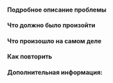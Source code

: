 <!-- 
1. ОТВЕТЫ ОСТАВЛЯТЬ ПОД СООТВЕТСТВУЮЩИЕ ЗАГОЛОВКИ
2. В ОДНОМ РЕПОРТЕ ДОЛЖНО БЫТЬ ОПИСАНИЕ ТОЛЬКО ОДНОЙ ПРОБЛЕМЫ
3. КОРРЕКТНОЕ НАЗВАНИЕ РЕПОРТА НЕ МЕНЕЕ ВАЖНО ЧЕМ ОПИСАНИЕ
-. Ниже описание каждого пункта.

1. Весь данный текст что уже написан до вас -
НЕ УДАЛЯТЬ И НЕ РЕДАКТИРОВАТЬ.
Если нечего написать в тот или иной пункт -
просто оставить пустым.

2. Не надо описывать пачку багов в одном репорте,
(!даже если там все описать можно парой слов!)
шанс что их исправят за раз, крайне мал.
А вот использовать на гите удобную функцию -
автозакрытия репорта при мерже пулл реквеста -
исправляющего данный репорт, будет невозможно.

3. Корректное и в меру подробное название репорта -
тоже очень важно! Чтобы даже не заходя в сам репорт -
было понятно что за проблема.
Плохой пример: "Ковер." - что мы должны понять из такого названия?
Хороший пример: "Некорректное отображение спрайтов ковра." -
а вот так уже будет понятно о чем репорт.
Это надо как минимум для того, чтобы вам же самим -
было видно, что репорта_нейм еще нет или наоброт,
уже есть, и это можно было понять не углубляясь в -
чтение каждого репорта внутри. Когда название не имеет конкретики, из -
которого нельзя понять о чем репорт, это также затрудняет функцию поиска.
-->

#### Подробное описание проблемы

#### Что должно было произойти

#### Что произошло на самом деле

#### Как повторить

#### Дополнительная информация:
